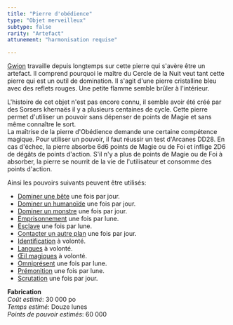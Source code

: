 ```yaml
---
title: "Pierre d'obédience"
type: "Objet merveilleux"
subtype: false
rarity: "Artefact"
attunement: "harmonisation requise"

---
```

[Gwion](/bestiaire/gwion-gornoc) travaille depuis longtemps sur cette pierre qui s'avère être un artefact. Il comprend pourquoi le maître du Cercle de la Nuit veut tant cette pierre qui est un outil de domination. Il s'agit d'une pierre cristalline bleu avec des reflets rouges. Une petite flamme semble brûler à l'intérieur.    

L'histoire de cet objet n'est pas encore connu, il semble avoir été créé par des Sorsers khernaës il y a plusieurs centaines de cycle. Cette pierre permet d'utiliser un pouvoir sans dépenser de points de Magie et sans même connaître le sort.  
La maîtrise de la pierre d'Obédience demande une certaine compétence magique. Pour utiliser un pouvoir, il faut réussir un test d'Arcanes DD28. En cas d'échec, la pierre absorbe 6d6 points de Magie ou de Foi et inflige 2D6 de dégâts de points d'action. S'il n'y a plus de points de Magie ou de Foi à absorber, la pierre se nourrit de la vie de l'utilisateur et consomme des points d'action.  

Ainsi les pouvoirs suivants peuvent être utilisés:
- [Dominer une bête](/grimoire/) une fois par jour.  
- [Dominer un humanoïde](/grimoire/) une fois par jour.  
- [Dominer un monstre](/grimoire/) une fois par jour.  
- [Emprisonnement](/grimoire/) une fois par lune.  
- [Esclave](/grimoire/) une fois par lune.  
- [Contacter un autre plan](/grimoire/contacter-un-autre-plan) une fois par jour.  
- [Identification](/grimoire/identification) à volonté.  
- [Langues](/grimoire/langues) à volonté.  
- [Œil magiques](/grimoire/) à volonté.  
- [Omniprésent](/grimoire/) une fois par lune.  
- [Prémonition](/grimoire/) une fois par lune.  
- [Scrutation](/grimoire/) une fois par jour.  


**Fabrication**  
*Coût estimé*: 30 000 po    
*Temps estimé*: Douze lunes  
*Points de pouvoir estimés*: 60 000         
